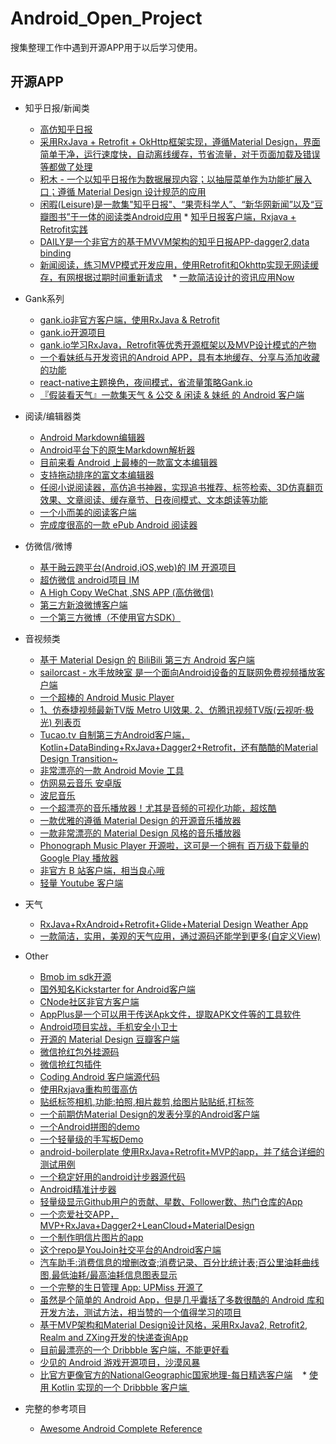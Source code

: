 # Android_Open_Project
搜集整理工作中遇到开源APP用于以后学习使用。

## **开源APP**

* 知乎日报/新闻类
    * [高仿知乎日报](https://github.com/iKrelve/KuaiHu)
    * [采用RxJava + Retrofit + OkHttp框架实现，遵循Material Design，界面简单干净，运行速度快，自动离线缓存，节省流量，对于页面加载及错误等都做了处理](https://github.com/laucherish/PureZhihuD)
    * [积木 - 一个以知乎日报作为数据展现内容；以抽屉菜单作为功能扩展入口；遵循 Material Design 设计规范的应用](https://github.com/tangqi92/BuildingBlocks/blob/dev/README.z.md)
    * [闲暇(Leisure)是一款集"知乎日报"、“果壳科学人”、“新华网新闻”以及“豆瓣图书”于一体的阅读类Android应用](https://github.com/MummyDing/Leisure)   * [知乎日报客户端，Rxjava + Retrofit实践](https://github.com/Runpop/RxZhihuPager)
    * [DAILY是一个非官方的基于MVVM架构的知乎日报APP-dagger2,data binding](https://github.com/liuguangqiang/Idaily)
    * [新闻阅读，练习MVP模式开发应用，使用Retrofit和Okhttp实现无网读缓存，有网根据过期时间重新请求](https://github.com/oubowu/OuNews)
    * [一款简洁设计的资讯应用Now](https://github.com/XunMengWinter/Now)
* Gank系列
    * [gank.io非官方客户端，使用RxJava & Retrofit](https://github.com/drakeet/Meizhi)
    * [gank.io开源项目](https://github.com/oxoooo/mr-mantou-android)
    * [gank.io学习RxJava，Retrofit等优秀开源框架以及MVP设计模式的产物](https://github.com/Panl/Gank.io)
    * [一个看妹纸与开发资讯的Android APP，具有本地缓存、分享与添加收藏的功能](https://github.com/IvorHu/RealStuff) 
    * [react-native主题换色，夜间模式，省流量策略Gank.io](https://github.com/wangdicoder/react-native-Gank/blob/master/README.zh-cn.md)
    * [『假装看天气』一款集天气 & 公交 & 闲读 & 妹纸 的 Android 客户端](https://github.com/li-yu/FakeWeather)
* 阅读/编辑器类
    * [Android Markdown编辑器](https://github.com/qinci/MarkdownEditors)   
    * [Android平台下的原生Markdown解析器](https://github.com/zzhoujay/Markdown)
    * [目前来看 Android 上最棒的一款富文本编辑器](https://github.com/wasabeef/richeditor-android)
    * [支持拖动排序的富文本编辑器](https://github.com/Hitomis/SortRichEditor)
    * [任阅小说阅读器，高仿追书神器，实现追书推荐、标签检索、3D仿真翻页效果、文章阅读、缓存章节、日夜间模式、文本朗读等功能](https://github.com/JustWayward/BookReader)
    * [一个小而美的阅读客户端](https://github.com/YiuChoi/MicroReader)
    * [完成度很高的一款 ePub Android 阅读器](https://github.com/FolioReader/FolioReader-Android)
* 仿微信/微博
    * [基于融云跨平台(Android,iOS,web)的 IM 开源项目](https://github.com/sealtalk/sealtalk-android/blob/master/README.zh.md)	
    * [超仿微信 android项目 IM](https://github.com/huangfangyi/FanXin2.0_IM)
    * [A High Copy WeChat ,SNS APP (高仿微信)](https://github.com/motianhuo/wechat) 
    * [第三方新浪微博客户端](https://github.com/andforce/iBeebo)
    * [一个第三方微博（不使用官方SDK）](http://werb.github.io/2016/09/11/%E4%B8%9A%E4%BD%99%E6%97%B6%E9%97%B4%E5%86%99%E4%BA%86%E4%B8%80%E4%B8%AA%E7%AC%AC%E4%B8%89%E6%96%B9%E5%BE%AE%E5%8D%9A%EF%BC%88%E4%B8%8D%E4%BD%BF%E7%94%A8%E5%AE%98%E6%96%B9SDK%EF%BC%89/)
* 音视频类
    * [基于 Material Design 的 BiliBili 第三方 Android 客户端](https://github.com/Qixingchen/MD-BiliBili)
    * [sailorcast - 水手放映室 是一个面向Android设备的互联网免费视频播放客户端](https://github.com/fire3/sailorcast)
    * [一个超棒的 Android Music Player](https://github.com/ryanhoo/StylishMusicPlayer)
    * [1、仿泰捷视频最新TV版 Metro UI效果. 2、仿腾讯视频TV版(云视听·极光) 列表页](https://github.com/hejunlin2013/TVSample)	
    * [Tucao.tv 自制第三方Android客户端，Kotlin+DataBinding+RxJava+Dagger2+Retrofit，还有酷酷的Material Design Transition~ ](https://github.com/blackbbc/Tucao)
    * [非常漂亮的一款 Android Movie 工具](https://github.com/lawloretienne/MovieHub)
    * [仿网易云音乐 安卓版](https://github.com/aa112901/remusic)
    * [波尼音乐 ](https://github.com/wangchenyan/PonyMusic)
    * [一个超漂亮的音乐播放器！尤其是音频的可视化功能，超炫酷](https://github.com/harjot-oberai/MusicStreamer)
    * [一款优雅的遵循 Material Design 的开源音乐播放器](https://github.com/hefuyicoder/ListenerMusicPlayer)
    * [一款非常漂亮的 Material Design 风格的音乐播放器](https://github.com/aliumujib/Orin)
    * [Phonograph Music Player 开源啦，这可是一个拥有 百万级下载量的 Google Play 播放器](https://github.com/kabouzeid/Phonograph)
    * [非官方 B 站客户端，相当良心哦](https://github.com/HotBitmapGG/bilibili-android-client)
    * [轻量 Youtube 客户端 ](https://github.com/TeamNewPipe/NewPipe)
* 天气
    * [RxJava+RxAndroid+Retrofit+Glide+Material Design Weather App](https://github.com/xcc3641/SeeWeather)
    * [一款简洁，实用，美观的天气应用，通过源码还能学到更多(自定义View)](https://github.com/SilenceDut/KnowWeather)
  
* Other
    * [Bmob im sdk开源](https://github.com/bmob/bmob-android-im-sdk)
    * [国外知名Kickstarter for Android客户端](https://github.com/kickstarter/android-oss)
    * [CNode社区非官方客户端 ](https://github.com/shellljx/CNode-android)
    * [AppPlus是一个可以用于传送Apk文件，提取APK文件等的工具软件](https://github.com/maoruibin/AppPlus/blob/master/doc/README_CN.md)
    * [Android项目实战，手机安全小卫士](https://github.com/msAndroid/MobileSafer)
    * [开源的 Material Design 豆瓣客户端](https://github.com/DreaminginCodeZH/Douya)
    * [微信抢红包外挂源码](https://github.com/lendylongli/qianghongbao)
    * [微信抢红包插件](https://github.com/geeeeeeeeek/WeChatLuckyMoney)
    * [Coding Android 客户端源代码](https://coding.net/u/coding/p/Coding-Android/git)
    * [使用Rxjava重构煎蛋高仿](https://github.com/ZhaoKaiQiang/JianDanRxJava)
    * [贴纸标签相机,功能:拍照,相片裁剪,给图片贴贴纸,打标签](https://github.com/Skykai521/StickerCamera)
    * [一个前期仿Material Design的发表分享的Android客户端](https://github.com/jiyiren/mjoke)
    * [一个Android拼图的demo](https://github.com/newtonker/JigsawDemo)
    * [一个轻量级的手写板Demo](https://github.com/SmartDengg/SmartDrawing)
    * [android-boilerplate 使用RxJava+Retrofit+MVP的app，并了结合详细的测试用例](https://github.com/hitherejoe/Android-Boilerplate)
    * [一个稳定好用的android计步器源代码](https://github.com/xfmax/BasePedo)
    * [Android精准计步器](https://github.com/linglongxin24/DylanStepCount)
    * [轻量级显示Github用户的贡献、星数、Follower数、热门仓库的App](https://github.com/Nightonke/GithubWidget/blob/master/README-ZH.md)
    * [一个恋爱社交APP，MVP+RxJava+Dagger2+LeanCloud+MaterialDesign ](https://github.com/rogerou/Baby)
    * [一个制作明信片图片的app](https://github.com/hugeterry/superXingPostCard)
    * [这个repo是YouJoin社交平台的Android客户端](https://github.com/FreedomZZQ/YouJoin-Android)
    * [汽车助手:消费信息的增删改查;消费记录、百分比统计表;百公里油耗曲线图,最低油耗/最高油耗信息图表显示](https://github.com/qyxxjd/CarAssistant)
    * [一个完整的生日管理 App: UPMiss 开源了](https://github.com/qiujuer/UPMiss)
    * [虽然是个简单的 Android App，但是几乎囊括了多数很酷的 Android 库和开发方法，测试方法，相当赞的一个值得学习的项目](https://github.com/athkalia/Just-Another-Android-App) 
    * [基于MVP架构和Material Design设计风格，采用RxJava2, Retrofit2, Realm and ZXing开发的快递查询App](https://github.com/TonnyL/Espresso)
    * [目前最漂亮的一个 Dribbble 客户端，不能更好看](https://github.com/gejiaheng/Protein)
    * [少见的 Android 游戏开源项目，沙漠风暴](https://github.com/HurTeng/StormPlane)
    * [比官方更像官方的NationalGeographic国家地理-每日精选客户端](https://github.com/wheat7/NationalGeographic)
    * [使用 Kotlin 实现的一个 Dribbble 客户端 ](https://github.com/armcha/Ribble)
   
* 完整的参考项目
    * [Awesome Android Complete Reference](https://github.com/amitshekhariitbhu/awesome-android-complete-reference)  





